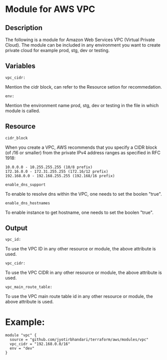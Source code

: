 # Module for AWS VPC

## Description

The following is a module for Amazon Web Services VPC (Virtual Private Cloud). The module can be included in any environment you want to create private cloud for example prod, stg, dev or testing.

## Variables

```vpc_cidr:``` 

Mention the cidr block, can refer to the Resource setion for recommedation.

```env:```

Mention the environment name prod, stg, dev or testing in the file in which module is called.


## Resource 

```cidr_block``` 

When you create a VPC, AWS recommends that you specify a CIDR block (of /16 or smaller) from the private IPv4 address ranges as specified in RFC 1918:
    
    10.0.0.0 - 10.255.255.255 (10/8 prefix)
    172.16.0.0 - 172.31.255.255 (172.16/12 prefix)
    192.168.0.0 - 192.168.255.255 (192.168/16 prefix)

```enable_dns_support```

To enable to resolve dns within the VPC, one needs to set the boolen "true".

```enable_dns_hostnames```

To enable instance to get hostname, one needs to set the boolen "true".


## Output

```vpc_id:```

To use the VPC ID in any other resource or module, the above attribute is used.

```vpc_cidr:```

To use the VPC CIDR in any other resource or module, the above attribute is used.

```vpc_main_route_table:```

To use the VPC main route table id in any other resource or module, the above attribute is used.


# Example:

```
module "vpc" {
  source = "github.com/jyotirbhandari/terraform/aws/modules/vpc"
  vpc_cidr = "192.168.0.0/16"
  env = "dev"
}
```
